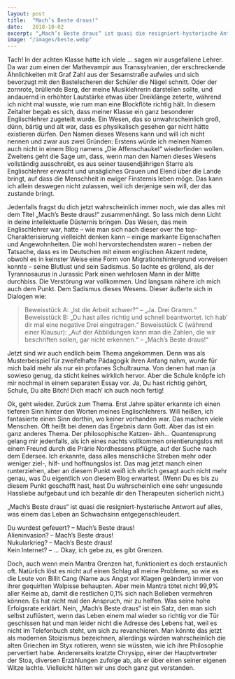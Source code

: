 ```yaml
---
layout: post
title:  "Mach’s Beste draus!"
date:   2018-10-02
excerpt: "„Mach’s Beste draus“ ist quasi die resigniert-hysterische Antwort auf alles, was einem das Leben an Schwachsinn entgegenschleudert."
image: "/images/beste.webp"
---
```


Tach! In der achten Klasse hatte ich viele … sagen wir ausgefallene Lehrer. Da war zum einen der Mathevampir aus Transsylvanien, der erschreckende Ähnlichkeiten mit Graf Zahl aus der Sesamstraße aufwies und sich bevorzugt mit den Bastelscheren der Schüler die Nägel schnitt. Oder der zornrote, brüllende Berg, der meine Musiklehrerin darstellen sollte, und andauernd in erhöhter Lautstärke etwas über Dreiklänge zeterte, während ich nicht mal wusste, wie rum man eine Blockflöte richtig hält. In diesem Zeitalter begab es sich, dass meiner Klasse ein ganz besonderer Englischlehrer zugeteilt wurde. Ein Wesen, das so unwahrscheinlich groß, dünn, bärtig und alt war, dass es physikalisch gesehen gar nicht hätte existieren dürfen. Den Namen dieses Wesens kann und will ich nicht nennen und zwar aus zwei Gründen: Erstens würde ich meinen Namen auch nicht in einem Blog namens „Die Affenschaukel“ wiederfinden wollen. Zweitens geht die Sage um, dass, wenn man den Namen dieses Wesens vollständig ausschreibt, es aus seiner tausendjährigen Starre als Englischlehrer erwacht und unsägliches Grauen und Elend über die Lande bringt, auf dass die Menschheit in ewiger Finsternis leben möge. Das kann ich allein deswegen nicht zulassen, weil ich derjenige sein will, der das zustande bringt.

Jedenfalls fragst du dich jetzt wahrscheinlich immer noch, wie das alles mit dem Titel „Mach’s Beste draus!“ zusammenhängt. So lass mich denn Licht in deine intellektuelle Düsternis bringen. Das Wesen, das mein Englischlehrer war, hatte – wie man sich nach dieser over the top-Charakterisierung vielleicht denken kann – einige markante Eigenschaften und Angewohnheiten. Die wohl hervorstechendsten waren – neben der Tatsache, dass es im Deutschen mit einem englischen Akzent redete, obwohl es in keinster Weise eine Form von Migrationshintergrund vorweisen konnte – seine Blutlust und sein Sadismus. So lachte es grölend, als der Tyrannosaurus in Jurassic Park einen wehrlosen Mann in der Mitte durchbiss. Die Verstörung war vollkommen. Und langsam nähere ich mich auch dem Punkt. Dem Sadismus dieses Wesens. Dieser äußerte sich in Dialogen wie:

> Beweisstück A: „Ist die Arbeit schwer?“ – „Ja. Drei Gramm.“
> Beweisstück B: „Du hast alles richtig und schnell beantwortet. Ich hab‘ dir mal eine negative Drei eingetragen.“
> Beweisstück C (während einer Klausur): „Auf der Abbildungen kann man die Zahlen, die wir beschriften sollen, gar nicht erkennen.“ – „Mach’s Beste draus!“

Jetzt sind wir auch endlich beim Thema angekommen. Denn was als Musterbeispiel für zweifelhafte Pädagogik ihren Anfang nahm, wurde für mich bald mehr als nur ein profanes Schultrauma. Von denen hat man ja sowieso genug, da sticht keines wirklich hervor. Aber die Schule knöpfe ich mir nochmal in einem separaten Essay vor. Ja, Du hast richtig gehört, Schule, Du alte Bitch! Dich mach‘ ich auch noch fertig!

Ok, geht wieder. Zurück zum Thema. Erst Jahre später erkannte ich einen tieferen Sinn hinter den Worten meines Englischlehrers. Will heißen, ich fantasierte einen Sinn dorthin, wo keiner vorhanden war. Das machen viele Menschen. Oft heißt bei denen das Ergebnis dann Gott. Aber das ist ein ganz anderes Thema. Der philosophische Katzen- ähh… Quantensprung gelang mir jedenfalls, als ich eines nachts vollkommen orientierungslos mit einem Freund durch die Prärie Nordhessens pflügte, auf der Suche nach dem Edersee. Ich erkannte, dass alles menschliche Streben mehr oder weniger ziel-, hilf- und hoffnungslos ist. Das mag jetzt manch einen runterziehen, aber an diesem Punkt weiß ich ehrlich gesagt auch nicht mehr genau, was Du eigentlich von diesem Blog erwartest. (Wenn Du es bis zu diesem Punkt geschafft hast, hast Du wahrscheinlich eine sehr ungesunde Hassliebe aufgebaut und ich bezahle dir den Therapeuten sicherlich nicht.)

„Mach’s Beste draus“ ist quasi die resigniert-hysterische Antwort auf alles, was einem das Leben an Schwachsinn entgegenschleudert.

Du wurdest gefeuert? – Mach’s Beste draus!  
Alieninvasion? – Mach’s Beste draus!  
Nukularkrieg? – Mach’s Beste draus!  
Kein Internet? – … Okay, ich gebe zu, es gibt Grenzen.  

Doch, auch wenn mein Mantra Grenzen hat, funktioniert es doch erstaunlich oft. Natürlich löst es nicht auf einen Schlag all meine Probleme, so wie es die Leute von Billit Cang (Name aus Angst vor Klagen geändert) immer von ihrer gequirlten Walpisse behaupten. Aber mein Mantra tötet nicht 99,9% aller Keime ab, damit die restlichen 0,1% sich nach Belieben vermehren können. Es hat nicht mal den Anspruch, mir zu helfen. Was seine hohe Erfolgsrate erklärt. Nein, „Mach’s Beste draus“ ist ein Satz, den man sich selbst zuflüstert, wenn das Leben einem mal wieder so richtig vor die Tür geschissen hat und man leider nicht die Adresse des Lebens hat, weil es nicht im Telefonbuch steht, um sich zu revanchieren. Man könnte das jetzt als modernen Stoizismus bezeichnen, allerdings würden wahrscheinlich die alten Griechen im Styx rotieren, wenn sie wüssten, wie ich ihre Philosophie pervertiert habe. Andererseits kratzte Chrysipp, einer der Hauptvertreter der Stoa, diversen Erzählungen zufolge ab, als er über einen seiner eigenen Witze lachte. Vielleicht hätten wir uns doch ganz gut verstanden.
